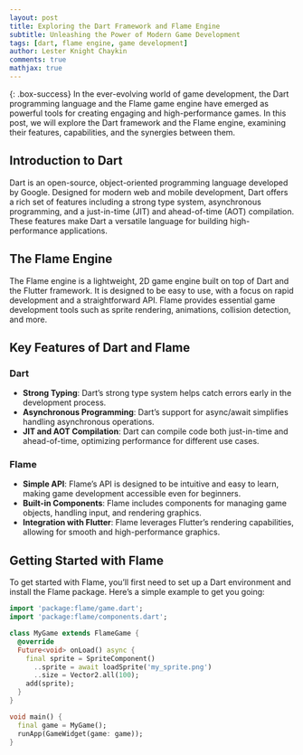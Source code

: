 ```yaml
---
layout: post
title: Exploring the Dart Framework and Flame Engine
subtitle: Unleashing the Power of Modern Game Development
tags: [dart, flame engine, game development]
author: Lester Knight Chaykin
comments: true
mathjax: true
---
```


{: .box-success}
In the ever-evolving world of game development, the Dart programming language and the Flame game engine have emerged as powerful tools for creating engaging and high-performance games. In this post, we will explore the Dart framework and the Flame engine, examining their features, capabilities, and the synergies between them.

## Introduction to Dart

Dart is an open-source, object-oriented programming language developed by Google. Designed for modern web and mobile development, Dart offers a rich set of features including a strong type system, asynchronous programming, and a just-in-time (JIT) and ahead-of-time (AOT) compilation. These features make Dart a versatile language for building high-performance applications.

## The Flame Engine

The Flame engine is a lightweight, 2D game engine built on top of Dart and the Flutter framework. It is designed to be easy to use, with a focus on rapid development and a straightforward API. Flame provides essential game development tools such as sprite rendering, animations, collision detection, and more.

## Key Features of Dart and Flame

### Dart

- **Strong Typing**: Dart’s strong type system helps catch errors early in the development process.
- **Asynchronous Programming**: Dart’s support for async/await simplifies handling asynchronous operations.
- **JIT and AOT Compilation**: Dart can compile code both just-in-time and ahead-of-time, optimizing performance for different use cases.

### Flame

- **Simple API**: Flame’s API is designed to be intuitive and easy to learn, making game development accessible even for beginners.
- **Built-in Components**: Flame includes components for managing game objects, handling input, and rendering graphics.
- **Integration with Flutter**: Flame leverages Flutter’s rendering capabilities, allowing for smooth and high-performance graphics.

## Getting Started with Flame

To get started with Flame, you’ll first need to set up a Dart environment and install the Flame package. Here’s a simple example to get you going:

```dart
import 'package:flame/game.dart';
import 'package:flame/components.dart';

class MyGame extends FlameGame {
  @override
  Future<void> onLoad() async {
    final sprite = SpriteComponent()
      ..sprite = await loadSprite('my_sprite.png')
      ..size = Vector2.all(100);
    add(sprite);
  }
}

void main() {
  final game = MyGame();
  runApp(GameWidget(game: game));
}
```
